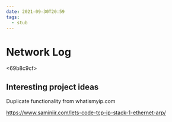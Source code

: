 ```yaml
---
date: 2021-09-30T20:59
tags: 
  - stub
---
```


# Network Log

<b753eb1d>

<bec98fc1>

<69b8c9cf>

<f4c603e5>

<ef0bf617>

<abf78701>

## Interesting project ideas

Duplicate functionality from whatismyip.com

https://www.saminiir.com/lets-code-tcp-ip-stack-1-ethernet-arp/
